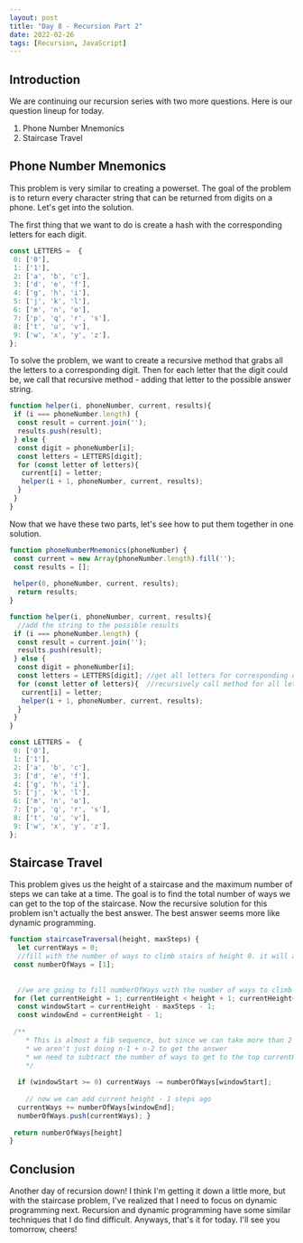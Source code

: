 ```yaml
---
layout: post
title: "Day 8 - Recursion Part 2"
date: 2022-02-26
tags: [Recursion, JavaScript]
---
```



## Introduction

We are continuing our recursion series with two more questions. Here is our question lineup for today.

1. Phone Number Mnemonics
2. Staircase Travel

## Phone Number Mnemonics

This problem is very similar to creating a powerset. The goal of the problem is to return every character string that can be returned from digits on a phone. Let's get into the solution.

The first thing that we want to do is create a hash with the corresponding letters for each digit.

```js
const LETTERS =  {
 0: ['0'],
 1: ['1'],
 2: ['a', 'b', 'c'],
 3: ['d', 'e', 'f'],
 4: ['g', 'h', 'i'],
 5: ['j', 'k', 'l'],
 6: ['m', 'n', 'o'],
 7: ['p', 'q', 'r', 's'],
 8: ['t', 'u', 'v'],
 9: ['w', 'x', 'y', 'z'],
};
```

To solve the problem, we want to create a recursive method that grabs all the letters to a corresponding digit. Then for each letter that the digit could be, we call that recursive method - adding that letter to the possible answer string.

```js
function helper(i, phoneNumber, current, results){
 if (i === phoneNumber.length) {
  const result = current.join('');
  results.push(result);
 } else {
  const digit = phoneNumber[i];
  const letters = LETTERS[digit];
  for (const letter of letters){
   current[i] = letter;
   helper(i + 1, phoneNumber, current, results);
  }
 }
}

```

Now that we have these two parts, let's see how to put them together in one solution.

```js
function phoneNumberMnemonics(phoneNumber) {
 const current = new Array(phoneNumber.length).fill('');
 const results = [];
 
 helper(0, phoneNumber, current, results);
  return results;
}

function helper(i, phoneNumber, current, results){
  //add the string to the possible results
 if (i === phoneNumber.length) {
  const result = current.join('');
  results.push(result);
 } else {
  const digit = phoneNumber[i];
  const letters = LETTERS[digit]; //get all letters for corresponding digit
  for (const letter of letters){  //recursively call method for all letters for the digit
   current[i] = letter;
   helper(i + 1, phoneNumber, current, results);
  }
 }
}

const LETTERS =  {
 0: ['0'],
 1: ['1'],
 2: ['a', 'b', 'c'],
 3: ['d', 'e', 'f'],
 4: ['g', 'h', 'i'],
 5: ['j', 'k', 'l'],
 6: ['m', 'n', 'o'],
 7: ['p', 'q', 'r', 's'],
 8: ['t', 'u', 'v'],
 9: ['w', 'x', 'y', 'z'],
};


```

## Staircase Travel

This problem gives us the height of a staircase and the maximum number of steps we can take at a time. The goal is to find the total number of ways we can get to the top of the staircase. Now the recursive solution for this problem isn't actually the best answer. The best answer seems more like dynamic programming.

```js
function staircaseTraversal(height, maxSteps) {
  let currentWays = 0;
  //fill with the number of ways to climb stairs of height 0. it will always be 1
 const numberOfWays = [1];
 
  
  //we are going to fill numberOfWays with the number of ways to climb stairs of height equal to each index
 for (let currentHeight = 1; currentHeight < height + 1; currentHeight++){
  const windowStart = currentHeight - maxSteps - 1;
  const windowEnd = currentHeight - 1;
    
 /**
    * This is almost a fib sequence, but since we can take more than 2 steps potentially
    * we aren't just doing n-1 + n-2 to get the answer
    * we need to subtract the number of ways to get to the top currentHeight - maxsteps - 1 step ago
    */
    
  if (windowStart >= 0) currentWays -= numberOfWays[windowStart];
  
    // now we can add current height - 1 steps ago
  currentWays += numberOfWays[windowEnd];
  numberOfWays.push(currentWays); }
 
 return numberOfWays[height]
}

```

## Conclusion

Another day of recursion down! I think I'm getting it down a little more, but with the staircase problem, I've realized that I need to focus on dynamic programming next. Recursion and dynamic programming have some similar techniques that I do find difficult. Anyways, that's it for today. I'll see you tomorrow, cheers!
